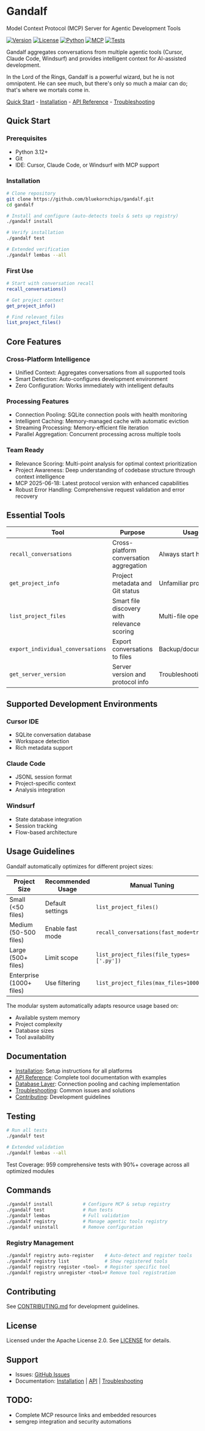 # Gandalf

Model Context Protocol (MCP) Server for Agentic Development Tools

[![Version](https://img.shields.io/badge/version-2.4.0-blue.svg)](https://github.com/bluekornchips/gandalf/releases)
[![License](https://img.shields.io/badge/license-Apache%202.0-green.svg)](LICENSE)
[![Python](https://img.shields.io/badge/python-3.10%2B-blue.svg)](https://python.org)
[![MCP](https://img.shields.io/badge/protocol-MCP%202025--06--18-purple.svg)](https://modelcontextprotocol.io)
[![Tests](https://img.shields.io/badge/tests-1118%20passing-green.svg)](#testing)

Gandalf aggregates conversations from multiple agentic tools (Cursor, Claude Code, Windsurf) and provides intelligent context for AI-assisted development.

In the Lord of the Rings, Gandalf is a powerful wizard, but he is not omnipotent. He can see much, but there's only so much a maiar can do; that's where we mortals come in.

[Quick Start](#quick-start) - [Installation](docs/INSTALLATION.md) - [API Reference](docs/API.md) - [Troubleshooting](docs/TROUBLESHOOTING.md)

## Quick Start

### Prerequisites

- Python 3.12+
- Git
- IDE: Cursor, Claude Code, or Windsurf with MCP support

### Installation

```bash
# Clone repository
git clone https://github.com/bluekornchips/gandalf.git
cd gandalf

# Install and configure (auto-detects tools & sets up registry)
./gandalf install

# Verify installation
./gandalf test

# Extended verification
./gandalf lembas --all
```

### First Use

```bash
# Start with conversation recall
recall_conversations()

# Get project context
get_project_info()

# Find relevant files
list_project_files()
```

## Core Features

### Cross-Platform Intelligence

- Unified Context: Aggregates conversations from all supported tools
- Smart Detection: Auto-configures development environment
- Zero Configuration: Works immediately with intelligent defaults

### Processing Features

- Connection Pooling: SQLite connection pools with health monitoring
- Intelligent Caching: Memory-managed cache with automatic eviction
- Streaming Processing: Memory-efficient file iteration
- Parallel Aggregation: Concurrent processing across multiple tools

### Team Ready

- Relevance Scoring: Multi-point analysis for optimal context prioritization
- Project Awareness: Deep understanding of codebase structure through context intelligence
- MCP 2025-06-18: Latest protocol version with enhanced capabilities
- Robust Error Handling: Comprehensive request validation and error recovery

## Essential Tools

| Tool                              | Purpose                                     | Usage                 |
| --------------------------------- | ------------------------------------------- | --------------------- |
| `recall_conversations`            | Cross-platform conversation aggregation     | Always start here     |
| `get_project_info`                | Project metadata and Git status             | Unfamiliar projects   |
| `list_project_files`              | Smart file discovery with relevance scoring | Multi-file operations |
| `export_individual_conversations` | Export conversations to files               | Backup/documentation  |
| `get_server_version`              | Server version and protocol info            | Troubleshooting       |

## Supported Development Environments

### Cursor IDE

- SQLite conversation database
- Workspace detection
- Rich metadata support

### Claude Code

- JSONL session format
- Project-specific context
- Analysis integration

### Windsurf

- State database integration
- Session tracking
- Flow-based architecture

## Usage Guidelines

Gandalf automatically optimizes for different project sizes:

| Project Size             | Recommended Usage | Manual Tuning                            |
| ------------------------ | ----------------- | ---------------------------------------- |
| Small (<50 files)        | Default settings  | `list_project_files()`                   |
| Medium (50-500 files)    | Enable fast mode  | `recall_conversations(fast_mode=true)`   |
| Large (500+ files)       | Limit scope       | `list_project_files(file_types=['.py'])` |
| Enterprise (1000+ files) | Use filtering     | `list_project_files(max_files=1000)`     |

The modular system automatically adapts resource usage based on:

- Available system memory
- Project complexity
- Database sizes
- Tool availability

## Documentation

- [Installation](docs/INSTALLATION.md): Setup instructions for all platforms
- [API Reference](docs/API.md): Complete tool documentation with examples
- [Database Layer](server/src/utils/README.md): Connection pooling and caching implementation
- [Troubleshooting](docs/TROUBLESHOOTING.md): Common issues and solutions
- [Contributing](docs/CONTRIBUTING.md): Development guidelines

## Testing

```bash
# Run all tests
./gandalf test

# Extended validation
./gandalf lembas --all
```

Test Coverage: 959 comprehensive tests with 90%+ coverage across all optimized modules

## Commands

```bash
./gandalf install           # Configure MCP & setup registry
./gandalf test              # Run tests
./gandalf lembas            # Full validation
./gandalf registry          # Manage agentic tools registry
./gandalf uninstall         # Remove configuration
```

### Registry Management

```bash
./gandalf registry auto-register    # Auto-detect and register tools
./gandalf registry list             # Show registered tools
./gandalf registry register <tool>  # Register specific tool
./gandalf registry unregister <tool># Remove tool registration
```

## Contributing

See [CONTRIBUTING.md](docs/CONTRIBUTING.md) for development guidelines.

## License

Licensed under the Apache License 2.0. See [LICENSE](LICENSE) for details.

## Support

- Issues: [GitHub Issues](https://github.com/bluekornchips/gandalf/issues)
- Documentation: [Installation](docs/INSTALLATION.md) | [API](docs/API.md) | [Troubleshooting](docs/TROUBLESHOOTING.md)

## TODO:

- Complete MCP resource links and embedded resources
- semgrep integration and security automations
